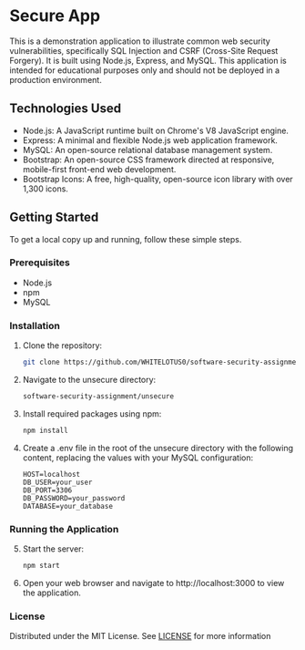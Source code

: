 # Secure App

This is a demonstration application to illustrate common web security vulnerabilities, specifically SQL Injection and CSRF (Cross-Site Request Forgery). It is built using Node.js, Express, and MySQL. This application is intended for educational purposes only and should not be deployed in a production environment.

## Technologies Used

- Node.js: A JavaScript runtime built on Chrome's V8 JavaScript engine.
- Express: A minimal and flexible Node.js web application framework.
- MySQL: An open-source relational database management system.
- Bootstrap: An open-source CSS framework directed at responsive, mobile-first front-end web development.
- Bootstrap Icons: A free, high-quality, open-source icon library with over 1,300 icons.

## Getting Started

To get a local copy up and running, follow these simple steps.

### Prerequisites

- Node.js
- npm
- MySQL

### Installation

1. Clone the repository:
   ```sh
   git clone https://github.com/WHITELOTUS0/software-security-assignment
   ```

2. Navigate to the unsecure directory:
    ```sh
    software-security-assignment/unsecure
    ```

3. Install required packages using npm:
    ```sh
    npm install
    ```

4. Create a .env file in the root of the unsecure directory with the following content, replacing the values with your MySQL configuration:
   ```
   HOST=localhost
   DB_USER=your_user
   DB_PORT=3306
   DB_PASSWORD=your_password
   DATABASE=your_database
   ```

### Running the Application

5. Start the server:
   ```sh
   npm start
   ```

6. Open your web browser and navigate to http://localhost:3000 to view the application.  

### License

Distributed under the MIT License. See [LICENSE](LICENSE) for more information

